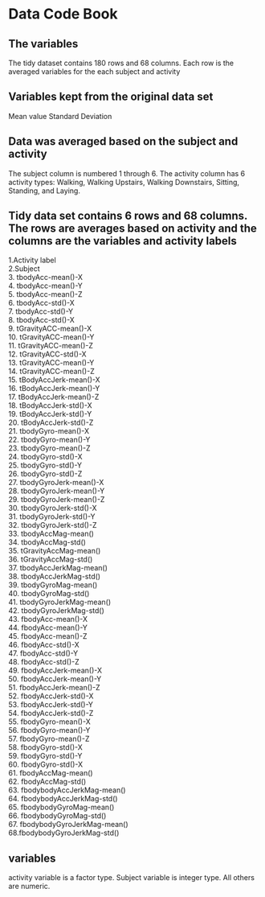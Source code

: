 # Data Code Book

## The variables
The tidy dataset contains 180 rows and 68 columns. Each row is the averaged variables for the each subject and activity

## Variables kept from the original data set
Mean value
Standard Deviation

## Data was averaged based on the subject and activity
The subject column is numbered 1 through 6. The activity column has 6 activity types: Walking, Walking Upstairs, Walking Downstairs, Sitting,
Standing, and Laying.

## Tidy data set contains 6 rows and 68 columns. The rows are averages based on activity and the columns are the variables and activity labels
1.Activity label  
2.Subject  
3. tbodyAcc-mean()-X  
4. tbodyAcc-mean()-Y  
5. tbodyAcc-mean()-Z  
6. tbodyAcc-std()-X  
7. tbodyAcc-std()-Y  
8. tbodyAcc-std()-X  
9. tGravityACC-mean()-X  
10. tGravityACC-mean()-Y  
11. tGravityACC-mean()-Z  
12. tGravityACC-std()-X  
13. tGravityACC-mean()-Y  
14. tGravityACC-mean()-Z  
15. tBodyAccJerk-mean()-X  
16. tBodyAccJerk-mean()-Y  
17. tBodyAccJerk-mean()-Z  
18. tBodyAccJerk-std()-X  
19. tBodyAccJerk-std()-Y  
20. tBodyAccJerk-std()-Z  
21. tbodyGyro-mean()-X  
22. tbodyGyro-mean()-Y  
23. tbodyGyro-mean()-Z  
24. tbodyGyro-std()-X  
25. tbodyGyro-std()-Y  
26. tbodyGyro-std()-Z  
27. tbodyGyroJerk-mean()-X  
28. tbodyGyroJerk-mean()-Y  
29. tbodyGyroJerk-mean()-Z  
30. tbodyGyroJerk-std()-X  
31. tbodyGyroJerk-std()-Y  
32. tbodyGyroJerk-std()-Z  
33. tbodyAccMag-mean()  
34. tbodyAccMag-std()  
35. tGravityAccMag-mean()  
36. tGravityAccMag-std()  
37. tbodyAccJerkMag-mean()  
38. tbodyAccJerkMag-std()  
39. tbodyGyroMag-mean()  
40. tbodyGyroMag-std()  
41. tbodyGyroJerkMag-mean()  
42. tbodyGyroJerkMag-std()  
43. fbodyAcc-mean()-X  
44. fbodyAcc-mean()-Y  
45. fbodyAcc-mean()-Z  
46. fbodyAcc-std()-X  
47. fbodyAcc-std()-Y  
48. fbodyAcc-std()-Z  
49. fbodyAccJerk-mean()-X  
50. fbodyAccJerk-mean()-Y  
51. fbodyAccJerk-mean()-Z  
52. fbodyAccJerk-std()-X  
53. fbodyAccJerk-std()-Y  
54. fbodyAccJerk-std()-Z  
55. fbodyGyro-mean()-X  
56. fbodyGyro-mean()-Y  
57. fbodyGyro-mean()-Z  
58. fbodyGyro-std()-X  
59. fbodyGyro-std()-Y  
60. fbodyGyro-std()-X  
61. fbodyAccMag-mean()  
62. fbodyAccMag-std()  
63. fbodybodyAccJerkMag-mean()  
64. fbodybodyAccJerkMag-std()  
65. fbodybodyGyroMag-mean()  
66. fbodybodyGyroMag-std()  
67. fbodybodyGyroJerkMag-mean()  
68.fbodybodyGyroJerkMag-std()  

## variables
activity variable is a factor type. Subject variable is integer type. All others are numeric.

